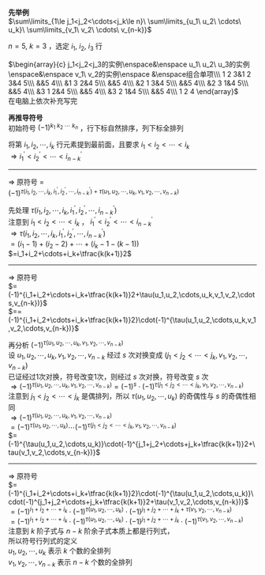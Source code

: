 **先举例**  
$\sum\limits_{1\le j_1<j_2<\cdots<j_k\le n}\ \sum\limits_{u_1\ u_2\ \cdots\ u_k}\ \sum\limits_{v_1\ v_2\ \cdots\ v_{n-k}}$  
  
$n=5,\ k=3$ ，选定 $i_1,\ i_2,\ i_3$ 行  
  
$\begin{array}{c}  
j_1<j_2<j_3的实例\enspace&\enspace u_1\ u_2\ u_3的实例\enspace&\enspace v_1\ v_2的实例\enspace &\enspace组合单项\\\  
1 2 3&1 2 3&4 5\\\  
&&5 4\\\  
&1 3 2&4 5\\\  
&&5 4\\\  
&2 1 3&4 5\\\  
&&5 4\\\  
&2 3 1&4 5\\\  
&&5 4\\\  
&3 1 2&4 5\\\  
&&5 4\\\  
&3 2 1&4 5\\\  
&&5 4\\\  
1 2 4  
\end{array}$  
在电脑上依次补充写完  
  
**再推导符号**  
初始符号 $(-1)^{k_1\ k_2\ \cdots\ k_n}$ ，行下标自然排序，列下标全排列  
  
将第 $i_1,i_2,\cdots,i_k$ 行元素提到最前面，且要求 $i_1<i_2<\cdots<i_k$  
$\Rightarrow i_1^\prime<i_2^\prime<\cdots<i_{n-k}^\prime$  
  
---  
  
$\Rightarrow$ 原符号 $=$  
$(-1)^{\tau(i_1,i_2,\cdots,i_k,i_1^\prime,i_2^\prime,\cdots,i_{n-k}^\prime)+\tau(u_1,u_2,\cdots,u_k,v_1,v_2,\cdots,v_{n-k})}$  
  
先处理 $\tau(i_1,i_2,\cdots,i_k,i_1^\prime,i_2^\prime,\cdots,i_{n-k}^\prime)$  
注意到 $i_1<i_2<\cdots<i_k$ ， $i_1^\prime<i_2^\prime<\cdots<i_{n-k}^\prime$  
$\Rightarrow\tau(i_1,i_2,\cdots,i_k,i_1^\prime,i_2^\prime,\cdots,i_{n-k}^\prime)$  
$=(i_1-1)+(i_2-2)+\cdots+(i_k-1-(k-1))$  
$=i_1+i_2+\cdots+i_k+\tfrac{k(k+1)}2$  
  
---  
  
$\Rightarrow$ 原符号  
$=(-1)^{i_1+i_2+\cdots+i_k+\tfrac{k(k+1)}2+\tau(u_1,u_2,\cdots,u_k,v_1,v_2,\cdots,v_{n-k})}$  
$==(-1)^{i_1+i_2+\cdots+i_k+\tfrac{k(k+1)}2}\cdot(-1)^{\tau(u_1,u_2,\cdots,u_k,v_1,v_2,\cdots,v_{n-k})}$  
  
再分析 $(-1)^{\tau(u_1,u_2,\cdots,u_k,v_1,v_2,\cdots,v_{n-k})}$  
设 $u_1,u_2,\cdots,u_k,v_1,v_2,\cdots,v_{n-k}$ 经过 $s$ 次对换变成 $(j_1<j_2<\cdots<j_k,v_1,v_2,\cdots,v_{n-k})$  
已证经过1次对换，符号改变1次，则经过 $s$ 次对换，符号改变 $s$ 次  
$\Rightarrow(-1)^{\tau(u_1,u_2,\cdots,u_k,v_1,v_2,\cdots,v_{n-k})}=(-1)^s\cdot(-1)^{\tau(j_1<j_2<\cdots<j_k,v_1,v_2,\cdots,v_{n-k})}$  
注意到 $j_1<j_2<\cdots<j_k$ 是偶排列，所以 $\tau(u_1,u_2,\cdots,u_k)$ 的奇偶性与 $s$ 的奇偶性相同  
$\Rightarrow(-1)^{\tau(u_1,u_2,\cdots,u_k,v_1,v_2,\cdots,v_{n-k})}$  
$=(-1)^{\tau(u_1,u_2,\cdots,u_k)}\cdots(-1)^{\tau(j_1<j_2<\cdots<j_k,v_1,v_2,\cdots,v_{n-k})}$  
$=(-1)^{\tau(u_1,u_2,\cdots,u_k)}\cdot(-1)^{j_1+j_2+\cdots+j_k+\tfrac{k(k+1)}2+\tau(v_1,v_2,\cdots,v_{n-k})}$  
  
---  
  
$\Rightarrow$ 原符号  
$=(-1)^{i_1+i_2+\cdots+i_k+\tfrac{k(k+1)}2}\cdot(-1)^{\tau(u_1,u_2,\cdots,u_k)}\cdot(-1)^{j_1+j_2+\cdots+j_k+\tfrac{k(k+1)}2+\tau(v_1,v_2,\cdots,v_{n-k})}$  
$=(-1)^{i_1+i_2+\cdots+i_k}\cdot(-1)^{\tau(u_1,u_2,\cdots,u_k)}\cdot(-1)^{j_1+j_2+\cdots+j_k+\tau(v_1,v_2,\cdots,v_{n-k})}$  
$=(-1)^{i_1+i_2+\cdots+i_k}\cdot(-1)^{\tau(u_1,u_2,\cdots,u_k)}\cdot(-1)^{j_1+j_2+\cdots+j_k}\cdot(-1)^{\tau(v_1,v_2,\cdots,v_{n-k})}$  
注意到 $k$ 阶子式与 $n-k$ 阶余子式本质上都是行列式，  
所以符号行列式的定义  
$u_1,u_2,\cdots,u_k$ 表示 $k$ 个数的全排列  
$v_1,v_2,\cdots,v_{n-k}$ 表示 $n-k$ 个数的全排列  
